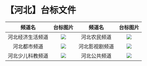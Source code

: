 # 【河北】台标文件
|频道名|台标图片|频道名|台标图片|
|:---:|:---:|:---:|:---:|
|河北经济生活频道|<img src="https://github.com/atsushi444/iptv/blob/main/logo/other/Hebei1.png">|河北农民频道|<img src="https://github.com/atsushi444/iptv/blob/main/logo/other/nongmin.png">|
|河北都市频道|<img src="https://github.com/atsushi444/iptv/blob/main/logo/other/Hebei2.png">|河北影视剧频道|<img src="https://github.com/atsushi444/iptv/blob/main/logo/other/Hebei3.png">|
|河北少儿科教频道|<img src="https://github.com/atsushi444/iptv/blob/main/logo/other/Hebei4.png">|河北公共频道|<img src="https://github.com/atsushi444/iptv/blob/main/logo/other/Hebei5.png">|
